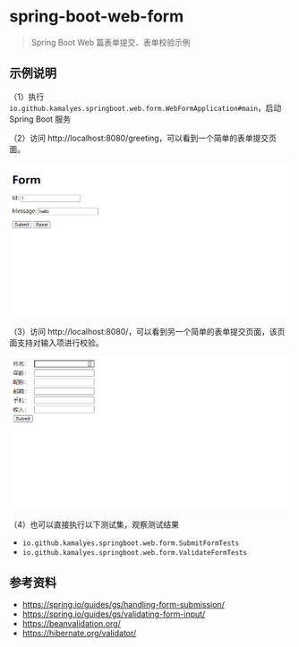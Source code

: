 # spring-boot-web-form

> Spring Boot Web 篇表单提交、表单校验示例

## 示例说明

（1）执行 `io.github.kamalyes.springboot.web.form.WebFormApplication#main`，启动 Spring Boot 服务

（2）访问 http://localhost:8080/greeting，可以看到一个简单的表单提交页面。

![](https://raw.githubusercontent.com/kamalyes/image-bed/master/snap/20221010120631.png)

（3）访问 http://localhost:8080/，可以看到另一个简单的表单提交页面，该页面支持对输入项进行校验。

![](https://raw.githubusercontent.com/kamalyes/image-bed/master/snap/20221010120831.png)

（4）也可以直接执行以下测试集，观察测试结果

- `io.github.kamalyes.springboot.web.form.SubmitFormTests`
- `io.github.kamalyes.springboot.web.form.ValidateFormTests`

## 参考资料

- https://spring.io/guides/gs/handling-form-submission/
- https://spring.io/guides/gs/validating-form-input/
- https://beanvalidation.org/
- https://hibernate.org/validator/
